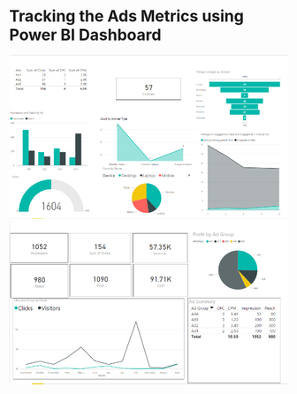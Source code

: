 # Tracking the Ads Metrics using Power BI Dashboard

![GitHub Logo](/dashboard1.PNG)
![GitHub Logo](/dashboard2.PNG)

